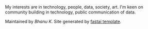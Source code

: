My interests are in technology, people, data, society, art. I'm keen on community building in technology, public communication of data.

Maintained by *Bhanu K*. Site generated by [fastai template](https://github.com/fastai/fast_template).
